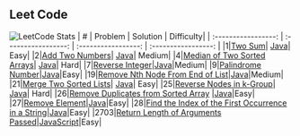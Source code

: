 ## Leet Code
![LeetCode Stats](https://leetcard.jacoblin.cool/leveau10?theme=dark&font=Fira%20Mono)
| # | Problem | Solution | Difficulty| 
| :-----------------: | :-----------------: | :-----------------: | :-----------------: | 
|1|[Two Sum](https://leetcode.com/problems/two-sum/)| [Java](leetcode/1_TwoSum.java)| Easy|
|2|[Add Two Numbers](https://leetcode.com/problems/add-two-numbers/)| [Java](leetcode/2_AddTwoNumbers.java)| Medium|
|4|[Median of Two Sorted Arrays](https://leetcode.com/problems/median-of-two-sorted-arrays/)| [Java](leetcode/4_MedianTwoSortedArrays.java)| Hard|
|7|[Reverse Integer](https://leetcode.com/problems/reverse-integer/)|[Java](leetcode/7_ReverseInteger.java)|Medium|
|9|[Palindrome Number](https://leetcode.com/problems/palindrome-number/)|[Java](leetcode/9_PalindromeNumber.java)|Easy|
|19|[Remove Nth Node From End of List](https://leetcode.com/problems/remove-nth-node-from-end-of-list/)|[Java](leetcode/19_RemoveNthNodeFromEnd.java)|Medium|
|21|[Merge Two Sorted Lists](https://leetcode.com/problems/merge-two-sorted-lists/)| [Java](leetcode/21_MergeTwoSortedLists.java)| Easy|
|25|[Reverse Nodes in k-Group](https://leetcode.com/problems/reverse-nodes-in-k-group/)| [Java](leetcode/25_ReverseNodesInKgroup.java)| Hard|
|26|[Remove Duplicates from Sorted Array](https://leetcode.com/problems/remove-duplicates-from-sorted-array/) |[Java](leetcode/26_RemoveDuplicates.java)|Easy|
|27|[Remove Element](https://leetcode.com/problems/remove-element/)|[Java](leetcode/27_RemoveElement.java)|Easy|
|28|[Find the Index of the First Occurrence in a String](https://leetcode.com/problems/find-the-index-of-the-first-occurrence-in-a-string/)|[Java](leetcode/28_FirstIndexFisrtOccur.java)|Easy|
|2703|[Return Length of Arguments Passed](https://leetcode.com/problems/return-length-of-arguments-passed/)|[JavaScript](leetcode/2703_ReturnLengthArgs.js)|Easy|